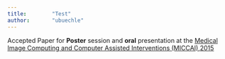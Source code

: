 ```yaml
---
title:        "Test"
author:       "ubuechle"
---
```

Accepted Paper for <b>Poster</b> session and <b>oral</b> presentation at the <a href="https://www.miccai2015.org/">Medical Image Computing and Computer Assisted Interventions (MICCAI),2015</a>
